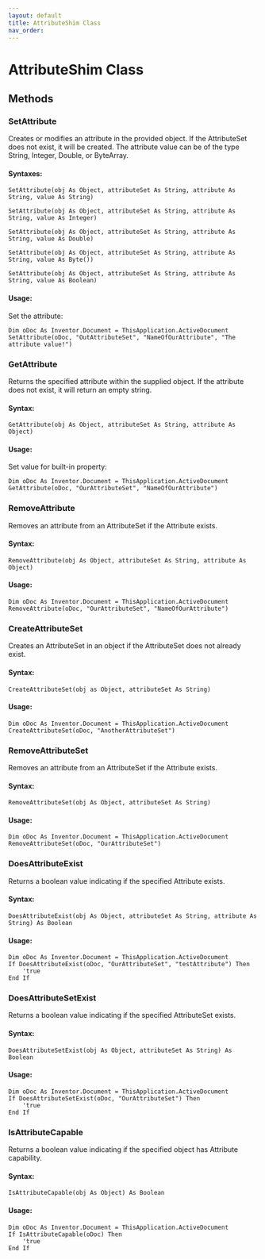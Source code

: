 ```yaml
---
layout: default
title: AttributeShim Class
nav_order: 
---
```


# AttributeShim Class

## Methods

### SetAttribute

Creates or modifies an attribute in the provided object.  If the AttributeSet does not exist, it will be created.  The attribute value can be of the type String, Integer, Double, or ByteArray.

#### Syntaxes:

    SetAttribute(obj As Object, attributeSet As String, attribute As String, value As String)

    SetAttribute(obj As Object, attributeSet As String, attribute As String, value As Integer)

    SetAttribute(obj As Object, attributeSet As String, attribute As String, value As Double)

    SetAttribute(obj As Object, attributeSet As String, attribute As String, value As Byte())

    SetAttribute(obj As Object, attributeSet As String, attribute As String, value As Boolean)


#### Usage:

Set the attribute:

    Dim oDoc As Inventor.Document = ThisApplication.ActiveDocument
    SetAttribute(oDoc, "OutAttributeSet", "NameOfOurAttribute", "The attribute value!")



### GetAttribute

Returns the specified attribute within the supplied object.  If the attribute does not exist, it will return an empty string.

#### Syntax:

    GetAttribute(obj As Object, attributeSet As String, attribute As Object)

#### Usage:

Set value for built-in property:

    Dim oDoc As Inventor.Document = ThisApplication.ActiveDocument
    GetAttribute(oDoc, "OurAttributeSet", "NameOfOurAttribute")    


### RemoveAttribute

Removes an attribute from an AttributeSet if the Attribute exists.

#### Syntax:
    RemoveAttribute(obj As Object, attributeSet As String, attribute As Object)

#### Usage:

    Dim oDoc As Inventor.Document = ThisApplication.ActiveDocument
    RemoveAttribute(oDoc, "OurAttributeSet", "NameOfOurAttribute")


### CreateAttributeSet

Creates an AttributeSet in an object if the AttributeSet does not already exist.

#### Syntax:
    CreateAttributeSet(obj as Object, attributeSet As String)

#### Usage:

    Dim oDoc As Inventor.Document = ThisApplication.ActiveDocument
    CreateAttributeSet(oDoc, "AnotherAttributeSet")


### RemoveAttributeSet

Removes an attribute from an AttributeSet if the Attribute exists.

#### Syntax:
    RemoveAttributeSet(obj As Object, attributeSet As String)

#### Usage:

    Dim oDoc As Inventor.Document = ThisApplication.ActiveDocument
    RemoveAttributeSet(oDoc, "OurAttributeSet")


### DoesAttributeExist

Returns a boolean value indicating if the specified Attribute exists.

#### Syntax:
    DoesAttributeExist(obj As Object, attributeSet As String, attribute As String) As Boolean

#### Usage:

    Dim oDoc As Inventor.Document = ThisApplication.ActiveDocument
    If DoesAttributeExist(oDoc, "OurAttributeSet", "testAttribute") Then
        'true
    End If

### DoesAttributeSetExist

Returns a boolean value indicating if the specified AttributeSet exists.

#### Syntax:
    DoesAttributeSetExist(obj As Object, attributeSet As String) As Boolean

#### Usage:

    Dim oDoc As Inventor.Document = ThisApplication.ActiveDocument
    If DoesAttributeSetExist(oDoc, "OurAttributeSet") Then
        'true
    End If




### IsAttributeCapable

Returns a boolean value indicating if the specified object has Attribute capability.

#### Syntax:
    IsAttributeCapable(obj As Object) As Boolean

#### Usage:

    Dim oDoc As Inventor.Document = ThisApplication.ActiveDocument
    If IsAttributeCapable(oDoc) Then
        'true
    End If